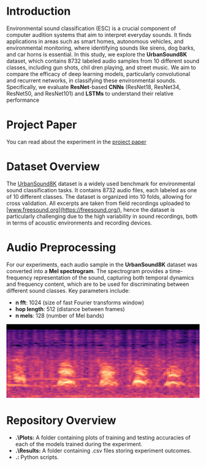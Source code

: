 # Introduction
Environmental sound classification (ESC) is a crucial component of computer
audition systems that aim to interpret everyday sounds. It finds applications in
areas such as smart homes, autonomous vehicles, and environmental monitoring,
where identifying sounds like sirens, dog barks, and car horns is essential.
In this study, we explore the **UrbanSound8K** dataset, which contains 8732
labeled audio samples from 10 different sound classes, including gun shots, chil
dren playing, and street music. We aim to compare the efficacy of deep learning
models, particularly convolutional and recurrent networks, in classifying these
environmental sounds. Specifically, we evaluate **ResNet**-based **CNNs** (ResNet18,
ResNet34, ResNet50, and ResNet101) and **LSTMs** to understand their relative
performance
# Project Paper
You can read about the experiment in the [project paper](https://github.com/lkuresevic/urban_sound_classifier/blob/main/Comparing%20CNN%20and%20LSTM%20Architectures%20for%20Environmental%20Sound%20Classification.pdf)
# Dataset Overview
The [UrbanSound8K](https://urbansounddataset.weebly.com/urbansound8k.html) dataset is a widely used benchmark for environmental
sound classification tasks. It contains 8732 audio files, each labeled as one
of 10 different classes. The dataset is organized into 10 folds, allowing for cross
validation. All excerpts are taken from field recordings uploaded to [www.freesound.org](https://freesound.org/),
hence the dataset is particularly challenging due to the high variability in sound
recordings, both in terms of acoustic environments and recording devices.
# Audio Preprocessing
For our experiments, each audio sample in the **UrbanSound8K** dataset was
converted into a **Mel spectrogram**. The spectrogram provides a time-frequency
representation of the sound, capturing both temporal dynamics and frequency
content, which are to be used for discriminating between different sound classes.
Key parameters include:
* **n fft**: 1024 (size of fast Fourier transforms window)
* **hop length**: 512 (distance between frames)
* **n mels**: 128 (number of Mel bands)

![**Mel Spectogram Example**](https://github.com/lkuresevic/urban_sound_classifier/blob/main/mel_spectrogram_example.png)
# Repository Overview
* **.\Plots:** A folder containing plots of training and testing accuracies of each of the models trained during the experiment.
* **.\Results:** A folder containing .csv files storing experiment outcomes.
* **.\:** Python scripts.
